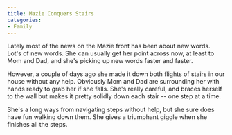 ```yaml
---
title: Mazie Conquers Stairs
categories:
- Family
---
```


Lately most of the news on the Mazie front has been about new words. Lot's of new words. She can usually get her point across now, at least to Mom and Dad, and she's picking up new words faster and faster.

However, a couple of days ago she made it down both flights of stairs in our house without any help. Obviously Mom and Dad are surrounding her with hands ready to grab her if she falls. She's really careful, and braces herself to the wall but makes it pretty solidly down each stair -- one step at a time.

She's a long ways from navigating steps without help, but she sure does have fun walking down them. She gives a triumphant giggle when she finishes all the steps.
